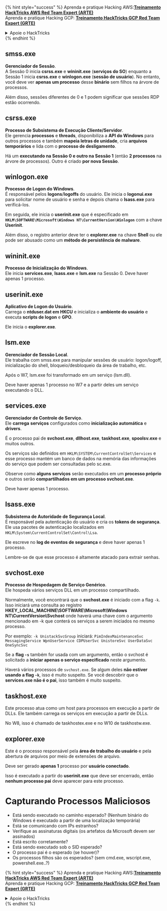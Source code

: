 {% hint style="success" %}
Aprenda e pratique Hacking AWS:<img src="/.gitbook/assets/arte.png" alt="" data-size="line">[**Treinamento HackTricks AWS Red Team Expert (ARTE)**](https://training.hacktricks.xyz/courses/arte)<img src="/.gitbook/assets/arte.png" alt="" data-size="line">\
Aprenda e pratique Hacking GCP: <img src="/.gitbook/assets/grte.png" alt="" data-size="line">[**Treinamento HackTricks GCP Red Team Expert (GRTE)**<img src="/.gitbook/assets/grte.png" alt="" data-size="line">](https://training.hacktricks.xyz/courses/grte)

<details>

<summary>Apoie o HackTricks</summary>

* Verifique os [**planos de assinatura**](https://github.com/sponsors/carlospolop)!
* **Junte-se ao** 💬 [**grupo Discord**](https://discord.gg/hRep4RUj7f) ou ao [**grupo telegram**](https://t.me/peass) ou **siga-nos** no **Twitter** 🐦 [**@hacktricks\_live**](https://twitter.com/hacktricks\_live)**.**
* **Compartilhe truques de hacking enviando PRs para os repositórios** [**HackTricks**](https://github.com/carlospolop/hacktricks) e [**HackTricks Cloud**](https://github.com/carlospolop/hacktricks-cloud).

</details>
{% endhint %}


## smss.exe

**Gerenciador de Sessão**.\
A Sessão 0 inicia **csrss.exe** e **wininit.exe** (**serviços do SO**) enquanto a Sessão 1 inicia **csrss.exe** e **winlogon.exe** (**sessão de usuário**). No entanto, você deve ver **apenas um processo** desse **binário** sem filhos na árvore de processos.

Além disso, sessões diferentes de 0 e 1 podem significar que sessões RDP estão ocorrendo.


## csrss.exe

**Processo de Subsistema de Execução Cliente/Servidor**.\
Ele gerencia **processos** e **threads**, disponibiliza a **API do Windows** para outros processos e também **mapeia letras de unidade**, cria **arquivos temporários** e lida com o **processo de desligamento**.

Há um **executando na Sessão 0 e outro na Sessão 1** (então **2 processos** na árvore de processos). Outro é criado **por nova Sessão**.


## winlogon.exe

**Processo de Logon do Windows**.\
É responsável pelos **logons**/**logoffs** do usuário. Ele inicia o **logonui.exe** para solicitar nome de usuário e senha e depois chama o **lsass.exe** para verificá-los.

Em seguida, ele inicia o **userinit.exe** que é especificado em **`HKLM\SOFTWARE\Microsoft\Windows NT\CurrentVersion\Winlogon`** com a chave **Userinit**.

Além disso, o registro anterior deve ter o **explorer.exe** na chave **Shell** ou ele pode ser abusado como um **método de persistência de malware**.


## wininit.exe

**Processo de Inicialização do Windows**. \
Ele inicia **services.exe**, **lsass.exe** e **lsm.exe** na Sessão 0. Deve haver apenas 1 processo.


## userinit.exe

**Aplicativo de Logon do Usuário**.\
Carrega o **ntduser.dat em HKCU** e inicializa o **ambiente do usuário** e executa **scripts de logon** e **GPO**.

Ele inicia o **explorer.exe**.


## lsm.exe

**Gerenciador de Sessão Local**.\
Ele trabalha com smss.exe para manipular sessões de usuário: logon/logoff, inicialização do shell, bloqueio/desbloqueio da área de trabalho, etc.

Após o W7, lsm.exe foi transformado em um serviço (lsm.dll).

Deve haver apenas 1 processo no W7 e a partir deles um serviço executando o DLL.


## services.exe

**Gerenciador de Controle de Serviço**.\
Ele **carrega** **serviços** configurados como **inicialização automática** e **drivers**.

É o processo pai de **svchost.exe**, **dllhost.exe**, **taskhost.exe**, **spoolsv.exe** e muitos outros.

Os serviços são definidos em `HKLM\SYSTEM\CurrentControlSet\Services` e esse processo mantém um banco de dados na memória das informações do serviço que podem ser consultadas pelo sc.exe.

Observe como **alguns** **serviços** serão executados em um **processo próprio** e outros serão **compartilhados em um processo svchost.exe**.

Deve haver apenas 1 processo.


## lsass.exe

**Subsistema de Autoridade de Segurança Local**.\
É responsável pela autenticação do usuário e cria os **tokens de segurança**. Ele usa pacotes de autenticação localizados em `HKLM\System\CurrentControlSet\Control\Lsa`.

Ele escreve no **log de eventos de segurança** e deve haver apenas 1 processo.

Lembre-se de que esse processo é altamente atacado para extrair senhas.


## svchost.exe

**Processo de Hospedagem de Serviço Genérico**.\
Ele hospeda vários serviços DLL em um processo compartilhado.

Normalmente, você encontrará que o **svchost.exe** é iniciado com a flag `-k`. Isso iniciará uma consulta ao registro **HKEY\_LOCAL\_MACHINE\SOFTWARE\Microsoft\Windows NT\CurrentVersion\Svchost** onde haverá uma chave com o argumento mencionado em -k que conterá os serviços a serem iniciados no mesmo processo.

Por exemplo: `-k UnistackSvcGroup` iniciará: `PimIndexMaintenanceSvc MessagingService WpnUserService CDPUserSvc UnistoreSvc UserDataSvc OneSyncSvc`

Se a **flag `-s`** também for usada com um argumento, então o svchost é solicitado a **iniciar apenas o serviço especificado** neste argumento.

Haverá vários processos de `svchost.exe`. Se algum deles **não estiver usando a flag `-k`**, isso é muito suspeito. Se você descobrir que o **services.exe não é o pai**, isso também é muito suspeito.


## taskhost.exe

Este processo atua como um host para processos em execução a partir de DLLs. Ele também carrega os serviços em execução a partir de DLLs.

No W8, isso é chamado de taskhostex.exe e no W10 de taskhostw.exe.


## explorer.exe

Este é o processo responsável pela **área de trabalho do usuário** e pela abertura de arquivos por meio de extensões de arquivo.

Deve ser gerado **apenas 1** processo por **usuário conectado**.

Isso é executado a partir do **userinit.exe** que deve ser encerrado, então **nenhum processo pai** deve aparecer para este processo.


# Capturando Processos Maliciosos

* Está sendo executado no caminho esperado? (Nenhum binário do Windows é executado a partir de uma localização temporária)
* Está se comunicando com IPs estranhos?
* Verifique as assinaturas digitais (os artefatos da Microsoft devem ser assinados)
* Está escrito corretamente?
* Está sendo executado sob o SID esperado?
* O processo pai é o esperado (se houver)?
* Os processos filhos são os esperados? (sem cmd.exe, wscript.exe, powershell.exe..?)


{% hint style="success" %}
Aprenda e pratique Hacking AWS:<img src="/.gitbook/assets/arte.png" alt="" data-size="line">[**Treinamento HackTricks AWS Red Team Expert (ARTE)**](https://training.hacktricks.xyz/courses/arte)<img src="/.gitbook/assets/arte.png" alt="" data-size="line">\
Aprenda e pratique Hacking GCP: <img src="/.gitbook/assets/grte.png" alt="" data-size="line">[**Treinamento HackTricks GCP Red Team Expert (GRTE)**<img src="/.gitbook/assets/grte.png" alt="" data-size="line">](https://training.hacktricks.xyz/courses/grte)

<details>

<summary>Apoie o HackTricks</summary>

* Verifique os [**planos de assinatura**](https://github.com/sponsors/carlospolop)!
* **Junte-se ao** 💬 [**grupo Discord**](https://discord.gg/hRep4RUj7f) ou ao [**grupo telegram**](https://t.me/peass) ou **siga-nos** no **Twitter** 🐦 [**@hacktricks\_live**](https://twitter.com/hacktricks\_live)**.**
* **Compartilhe truques de hacking enviando PRs para os repositórios** [**HackTricks**](https://github.com/carlospolop/hacktricks) e [**HackTricks Cloud**](https://github.com/carlospolop/hacktricks-cloud).

</details>
{% endhint %}
